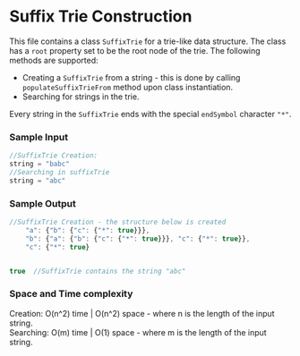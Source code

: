 # Suffix Trie Construction

This file contains a class `SuffixTrie` for a trie-like data structure. The class has a `root` property set to be the root node of the trie.
The following methods are supported: 
- Creating a `SuffixTrie` from a string - this is done by calling `populateSuffixTrieFrom` method upon class instantiation.
- Searching for strings in the trie.

Every string in the `SuffixTrie` ends with the special `endSymbol` character `"*"`. 

### Sample Input
```javascript
//SuffixTrie Creation:
string = "babc"
//Searching in suffixTrie
string = "abc"

```
### Sample Output
```javascript
//SuffixTrie Creation - the structure below is created
    "a": {"b": {"c": {"*": true}}},
    "b": {"a": {"b": {"c": {"*": true}}}, "c": {"*": true}},
    "c": {"*": true}


true  //SuffixTrie contains the string "abc"

```
### Space and Time complexity
Creation: O(n^2) time | O(n^2) space - where n is the length of the input string. \
Searching: O(m) time | O(1) space - where m is the length of the input string.
